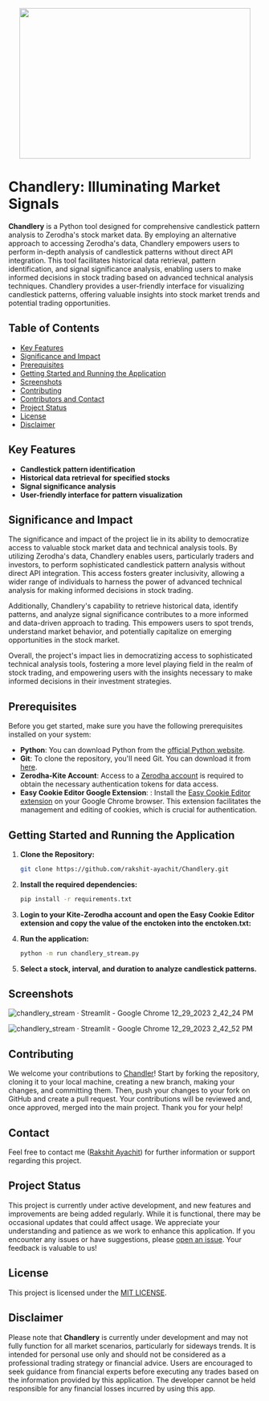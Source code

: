 <p align="center">
  <img width="460" height="300" src="https://github.com/rakshit-ayachit/Chandlery/assets/129822642/36c68c20-5485-4e4e-bb36-6fdd70c33582">
</p>

# Chandlery: Illuminating Market Signals

**Chandlery** is a Python tool designed for comprehensive candlestick pattern analysis to Zerodha's stock market data. By employing an alternative approach to accessing Zerodha's data, Chandlery empowers users to perform in-depth analysis of candlestick patterns without direct API integration. This tool facilitates historical data retrieval, pattern identification, and signal significance analysis, enabling users to make informed decisions in stock trading based on advanced technical analysis techniques. Chandlery provides a user-friendly interface for visualizing candlestick patterns, offering valuable insights into stock market trends and potential trading opportunities.

## Table of Contents

- [Key Features](#key-features)
- [Significance and Impact](#significance-and-impact)
- [Prerequisites](#prerequisites)
- [Getting Started and Running the Application](#getting-started-and-running-the-application)
- [Screenshots](#screenshots)
- [Contributing](#contributing)
- [Contributors and Contact](#contributors-and-contact)
- [Project Status](#project-status)
- [License](#license)
- [Disclaimer](#disclaimer)
  
## Key Features
- **Candlestick pattern identification**
- **Historical data retrieval for specified stocks**
- **Signal significance analysis**
- **User-friendly interface for pattern visualization**

## Significance and Impact
The significance and impact of the project lie in its ability to democratize access to valuable stock market data and technical analysis tools. By utilizing Zerodha's data, Chandlery enables users, particularly traders and investors, to perform sophisticated candlestick pattern analysis without direct API integration. This access fosters greater inclusivity, allowing a wider range of individuals to harness the power of advanced technical analysis for making informed decisions in stock trading.

Additionally, Chandlery's capability to retrieve historical data, identify patterns, and analyze signal significance contributes to a more informed and data-driven approach to trading. This empowers users to spot trends, understand market behavior, and potentially capitalize on emerging opportunities in the stock market.

Overall, the project's impact lies in democratizing access to sophisticated technical analysis tools, fostering a more level playing field in the realm of stock trading, and empowering users with the insights necessary to make informed decisions in their investment strategies.

## Prerequisites

Before you get started, make sure you have the following prerequisites installed on your system:

- **Python**: You can download Python from the [official Python website](https://www.python.org/downloads/).
- **Git**: To clone the repository, you'll need Git. You can download it from [here](https://git-scm.com/downloads).
- **Zerodha-Kite Account**: Access to a [Zerodha account](https://kite.zerodha.com/) is required to obtain the necessary authentication tokens for data access.
- **Easy Cookie Editor Google Extension**: : Install the [Easy Cookie Editor extension](https://chromewebstore.google.com/detail/easy-cookie-editor/lidhbccbajehjnpfjpnamoiemcnhhnki) on your Google Chrome browser. This extension facilitates the management and editing of cookies, which is crucial for authentication.

## Getting Started and Running the Application

1. **Clone the Repository:**
   ```bash
   git clone https://github.com/rakshit-ayachit/Chandlery.git

2. **Install the required dependencies:**
   ```bash
   pip install -r requirements.txt


3. **Login to your Kite-Zerodha account and open the Easy Cookie Editor extension and copy the value of the enctoken into the enctoken.txt:**

4. **Run the application:**
   ```bash
   python -m run chandlery_stream.py
5. **Select a stock, interval, and duration to analyze candlestick patterns.**

## Screenshots
![chandlery_stream · Streamlit - Google Chrome 12_29_2023 2_42_24 PM](https://github.com/rakshit-ayachit/Chandlery/assets/129822642/f5706e1f-40ef-423b-9226-dc18be9303f1)

![chandlery_stream · Streamlit - Google Chrome 12_29_2023 2_42_52 PM](https://github.com/rakshit-ayachit/Chandlery/assets/129822642/f45ad348-0a03-4bac-bd19-f13428050889)



## Contributing

 We welcome your contributions to [Chandler](https://github.com/rakshit-ayachit/Chandlery)! Start by forking the repository, cloning it to your local machine, creating a new branch, making your changes, and committing them. Then, push your changes to your fork on GitHub and create a pull request. Your contributions will be reviewed and, once approved, merged into the main project. Thank you for your help!

## Contact

Feel free to contact me ([Rakshit Ayachit](mailto:rakshit@ayachit@gmail.com)) for further information or support regarding this project.


## Project Status

This project is currently under active development, and new features and improvements are being added regularly. While it is functional, there may be occasional updates that could affect usage. We appreciate your understanding and patience as we work to enhance this application. If you encounter any issues or have suggestions, please [open an issue](https://github.com/rakshit-ayachit/Chandlery/issues). Your feedback is valuable to us!


## License

This project is licensed under the [MIT LICENSE](LICENSE).

## Disclaimer
Please note that **Chandlery** is currently under development and may not fully function for all market scenarios, particularly for sideways trends. It is intended for personal use only and should not be considered as a professional trading strategy or financial advice. Users are encouraged to seek guidance from financial experts before executing any trades based on the information provided by this application. The developer cannot be held responsible for any financial losses incurred by using this app.

       


